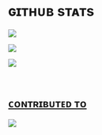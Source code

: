 # ɢɪᴛʜᴜʙ sᴛᴀᴛs
<p align="left">
<a href="https://activity-graph.herokuapp.com/graph?username=Muunatic&hide_border=true&theme=react-dark&line=628fda&bg_color=1a1b27&color=6c9ff4"><img src="https://activity-graph.herokuapp.com/graph?username=Muunatic&hide_border=true&theme=react-dark&line=628fda&bg_color=1a1b27&color=6c9ff4">
</p>
<p align="left">
<a href="https://github-readme-stats-rongronggg9.vercel.app/api?username=Muunatic&show_icons=true&count_private=true&include_all_commits=true&theme=tokyonight&custom_title=Muunatic%20GitHub%20Stats&hide_border=true"><img src="https://github-readme-stats-rongronggg9.vercel.app/api?username=Muunatic&show_icons=true&count_private=true&include_all_commits=true&theme=tokyonight&custom_title=Muunatic%20GitHub%20Stats&hide_border=true">
</p>
<p align="left">
<a href="https://github-readme-stats.vercel.app/api/top-langs?username=Muunatic&layout=compact&langs_count=10&theme=tokyonight&hide_border=true"><img src="https://github-readme-stats.vercel.app/api/top-langs?username=Muunatic&layout=compact&langs_count=10&theme=tokyonight&hide_border=true">
</p>

<br>

## ᴄᴏɴᴛʀɪʙᴜᴛᴇᴅ ᴛᴏ
<p align="left">
<a href="https://github.com/DefinitelyTyped/DefinitelyTyped"><img src="https://github-readme-stats.vercel.app/api/pin/?username=DefinitelyTyped&repo=DefinitelyTyped&theme=tokyonight&hide_border=true"></a>
</p>
